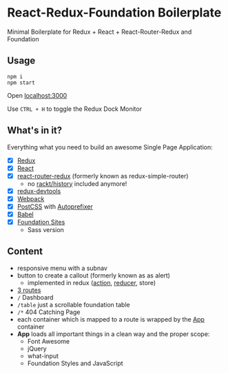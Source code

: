# React-Redux-Foundation Boilerplate

Minimal Boilerplate for Redux + React + React-Router-Redux and Foundation

## Usage

```
npm i
npm start
```

Open [localhost:3000](http://localhost:3000)

Use `CTRL + H` to toggle the Redux Dock Monitor

## What's in it?

Everything what you need to build an awesome Single Page Application:

- [x] [Redux](http://redux.js.org/)
- [x] [React](https://facebook.github.io/react/)
- [x] [react-router-redux](https://github.com/rackt/react-router-redux) (formerly known as redux-simple-router)
  - no [rackt/history](https://github.com/rackt/history) included anymore!
- [x] [redux-devtools](https://github.com/gaearon/redux-devtools)
- [x] [Webpack](https://webpack.github.io/)
- [x] [PostCSS](http://postcss.org/) with [Autoprefixer](https://github.com/postcss/autoprefixer)
- [x] [Babel](http://babeljs.io/)
- [x] [Foundation Sites](http://foundation.zurb.com/sites/docs/)
  - Sass version

## Content

- responsive menu with a subnav
- button to create a callout (formerly known as as alert)
  - implemented in redux ([action](./src/actions/index.js), [reducer](./src/reducers/index.js), store)
- [3 routes](./src/routes.js)
 - `/` Dashboard
 - `/table` just a scrollable foundation table
 - `/*` 404 Catching Page
- each container which is mapped to a route is wrapped by the [App](./src/containers/app.js) container
- __App__ loads all important things in a clean way and the proper scope:
  - Font Awesome
  - jQuery
  - what-input
  - Foundation Styles and JavaScript
